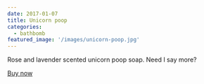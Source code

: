 ```yaml
---
date: 2017-01-07
title: Unicorn poop
categories:
  - bathbomb
featured_image: '/images/unicorn-poop.jpg'
---
```

Rose and lavender scented unicorn poop soap. Need I say more?

[Buy now](https://www.etsy.com/listing/653699830/unicorn-poop-soap-lavenderrose-goats)